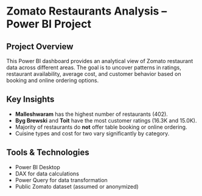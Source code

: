 #   Zomato Restaurants Analysis – Power BI Project

##  Project Overview
This Power BI dashboard provides an analytical view of Zomato restaurant data across different areas. The goal is to uncover patterns in ratings, restaurant availability, average cost, and customer behavior based on booking and online ordering options.

##  Key Insights
-  **Malleshwaram** has the highest number of restaurants (402).
-  **Byg Brewski** and **Toit** have the most customer ratings (16.3K and 15.0K).
-  Majority of restaurants do **not** offer table booking or online ordering.
-  Cuisine types and cost for two vary significantly by category.

##  Tools & Technologies
- Power BI Desktop 
- DAX for data calculations
- Power Query for data transformation
- Public Zomato dataset (assumed or anonymized)
